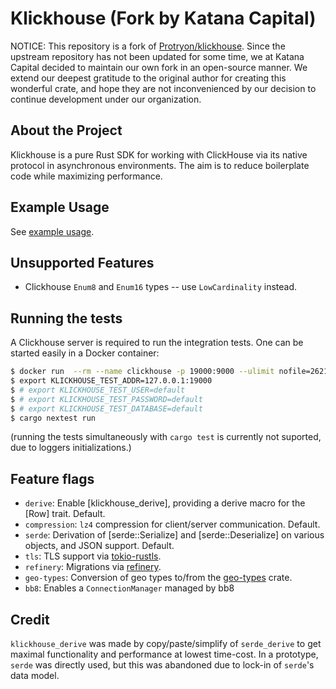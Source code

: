 # Klickhouse (Fork by Katana Capital)

NOTICE: This repository is a fork of [Protryon/klickhouse](https://github.com/Protryon/klickhouse). Since the upstream repository has not been updated for some time, we at Katana Capital decided to maintain our own fork in an open-source manner. We extend our deepest gratitude to the original author for creating this wonderful crate, and hope they are not inconvenienced by our decision to continue development under our organization.

## About the Project

Klickhouse is a pure Rust SDK for working with ClickHouse via its native protocol in asynchronous environments. The aim is to reduce boilerplate code while maximizing performance.

## Example Usage

See [example usage](https://github.com/Protryon/klickhouse/blob/master/klickhouse/examples/basic.rs).

## Unsupported Features

- Clickhouse `Enum8` and `Enum16` types -- use `LowCardinality` instead.

## Running the tests

A Clickhouse server is required to run the integration tests. One can be started easily in a Docker container:

```sh
$ docker run  --rm --name clickhouse -p 19000:9000 --ulimit nofile=262144:262144 clickhouse
$ export KLICKHOUSE_TEST_ADDR=127.0.0.1:19000
$ # export KLICKHOUSE_TEST_USER=default
$ # export KLICKHOUSE_TEST_PASSWORD=default
$ # export KLICKHOUSE_TEST_DATABASE=default
$ cargo nextest run
```

(running the tests simultaneously with `cargo test` is currently not suported, due to loggers initializations.)

## Feature flags

- `derive`: Enable [klickhouse_derive], providing a derive macro for the [Row] trait. Default.
- `compression`: `lz4` compression for client/server communication. Default.
- `serde`: Derivation of [serde::Serialize] and [serde::Deserialize] on various objects, and JSON support. Default.
- `tls`: TLS support via [tokio-rustls](https://crates.io/crates/tokio-rustls).
- `refinery`: Migrations via [refinery](https://crates.io/crates/refinery).
- `geo-types`: Conversion of geo types to/from the [geo-types](https://crates.io/crates/geo-types) crate.
- `bb8`: Enables a `ConnectionManager` managed by bb8

## Credit

`klickhouse_derive` was made by copy/paste/simplify of `serde_derive` to get maximal functionality and performance at lowest time-cost. In a prototype, `serde` was directly used, but this was abandoned due to lock-in of `serde`'s data model.
